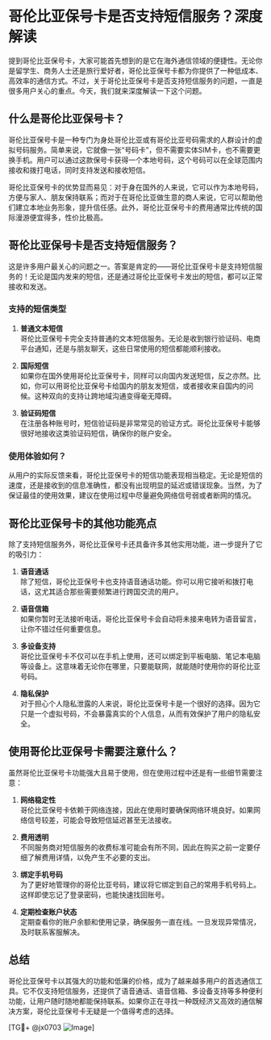 # 哥伦比亚保号卡是否支持短信服务？深度解读

提到哥伦比亚保号卡，大家可能首先想到的是它在海外通信领域的便捷性。无论你是留学生、商务人士还是旅行爱好者，哥伦比亚保号卡都为你提供了一种低成本、高效率的通信方式。不过，关于哥伦比亚保号卡是否支持短信服务的问题，一直是很多用户关心的重点。今天，我们就来深度解读一下这个问题。

## 什么是哥伦比亚保号卡？

哥伦比亚保号卡是一种专门为身处哥伦比亚或有哥伦比亚号码需求的人群设计的虚拟号码服务。简单来说，它就像一张“号码卡”，但不需要实体SIM卡，也不需要更换手机。用户可以通过这款保号卡获得一个本地号码，这个号码可以在全球范围内接收和拨打电话，同时支持发送和接收短信。

哥伦比亚保号卡的优势显而易见：对于身在国外的人来说，它可以作为本地号码，方便与家人、朋友保持联系；而对于在哥伦比亚做生意的商人来说，它可以帮助他们建立本地业务形象，提升信任感。此外，哥伦比亚保号卡的费用通常比传统的国际漫游便宜得多，性价比极高。

## 哥伦比亚保号卡是否支持短信服务？

这是许多用户最关心的问题之一。答案是肯定的——哥伦比亚保号卡是支持短信服务的！无论是国内发来的短信，还是通过哥伦比亚保号卡发出的短信，都可以正常接收和发送。

### 支持的短信类型

1. **普通文本短信**  
   哥伦比亚保号卡完全支持普通的文本短信服务。无论是收到银行验证码、电商平台通知，还是与朋友聊天，这些日常使用的短信都能顺利接收。

2. **国际短信**  
   如果你在国外使用哥伦比亚保号卡，同样可以向国内发送短信，反之亦然。比如，你可以用哥伦比亚保号卡给国内的朋友发短信，或者接收来自国内的问候。这种双向的支持让跨地域沟通变得毫无障碍。

3. **验证码短信**  
   在注册各种账号时，短信验证码是非常常见的验证方式。哥伦比亚保号卡能够很好地接收这类验证码短信，确保你的账户安全。

### 使用体验如何？

从用户的实际反馈来看，哥伦比亚保号卡的短信功能表现相当稳定。无论是短信的速度，还是接收到的信息准确性，都没有出现明显的延迟或错误现象。当然，为了保证最佳的使用效果，建议在使用过程中尽量避免网络信号弱或者断网的情况。

## 哥伦比亚保号卡的其他功能亮点

除了支持短信服务外，哥伦比亚保号卡还具备许多其他实用功能，进一步提升了它的吸引力：

1. **语音通话**  
   除了短信，哥伦比亚保号卡也支持语音通话功能。你可以用它接听和拨打电话，这尤其适合那些需要频繁进行跨国交流的用户。

2. **语音信箱**  
   如果你暂时无法接听电话，哥伦比亚保号卡会自动将未接来电转为语音留言，让你不错过任何重要信息。

3. **多设备支持**  
   哥伦比亚保号卡不仅可以在手机上使用，还可以绑定到平板电脑、笔记本电脑等设备上。这意味着无论你在哪里，只要能联网，就能随时使用你的哥伦比亚号码。

4. **隐私保护**  
   对于担心个人隐私泄露的人来说，哥伦比亚保号卡是一个很好的选择。因为它只是一个虚拟号码，不会暴露真实的个人信息，从而有效保护了用户的隐私安全。

## 使用哥伦比亚保号卡需要注意什么？

虽然哥伦比亚保号卡功能强大且易于使用，但在使用过程中还是有一些细节需要注意：

1. **网络稳定性**  
   哥伦比亚保号卡依赖于网络连接，因此在使用时要确保网络环境良好。如果网络信号较差，可能会导致短信延迟甚至无法接收。

2. **费用透明**  
   不同服务商对短信服务的收费标准可能会有所不同，因此在购买之前一定要仔细了解费用详情，以免产生不必要的支出。

3. **绑定手机号码**  
   为了更好地管理你的哥伦比亚号码，建议将它绑定到自己的常用手机号码上。这样即使忘记了登录密码，也能快速找回账号。

4. **定期检查账户状态**  
   定期查看你的账户余额和使用记录，确保服务一直在线。一旦发现异常情况，及时联系客服解决。

## 总结

哥伦比亚保号卡以其强大的功能和低廉的价格，成为了越来越多用户的首选通信工具。它不仅支持短信服务，还提供了语音通话、语音信箱、多设备支持等多种便利功能，让用户随时随地都能保持联系。如果你正在寻找一种既经济又高效的通信解决方案，哥伦比亚保号卡无疑是一个值得考虑的选择。

[TG💪+ @jx0703 ![Image](https://github.com/user-attachments/assets/dbca1d08-cadb-493c-b0ec-ad6f7a83f270)]